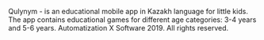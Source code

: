 Qulynym - is an educational mobile app in Kazakh language for little kids. The app contains educational games for different age categories: 3-4 years and 5-6 years.
Automatization X Software 2019. All rights reserved. 
